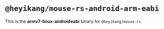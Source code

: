 # `@heyikang/mouse-rs-android-arm-eabi`

This is the **armv7-linux-androideabi** binary for `@heyikang/mouse-rs`
